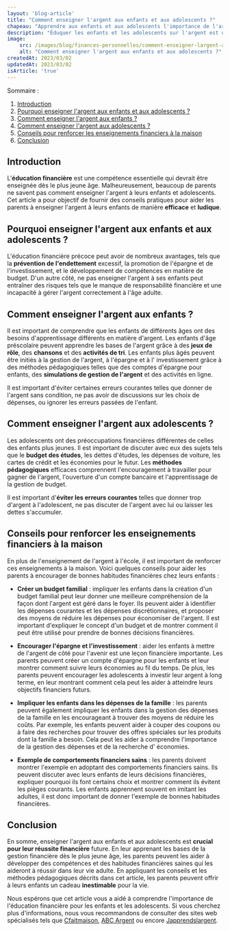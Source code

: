 ```yaml
---
layout: 'blog-article'
title: "Comment enseigner l'argent aux enfants et aux adolescents ?"
chapeau: "Apprendre aux enfants et aux adolescents l'importance de l'argent et de la gestion financière est essentiel pour leur réussite future. Découvrez les meilleures pratiques pour enseigner l'argent aux jeunes dès le plus jeune âge."
description: "Éduquer les enfants et les adolescents sur l'argent est une compétence clé pour leur avenir financier. Découvrez les avantages de l'éducation financière précoce, les meilleures méthodes d'enseignement, ainsi que des conseils pour renforcer les enseignements financiers à la maison. Agissez dès maintenant pour donner à vos enfants un cadeau pour la vie."
image:
    src: /images/blog/finances-personnelles/comment-enseigner-largent-aux-enfants-et-aux-adolescents.png
    alt: "Comment enseigner l'argent aux enfants et aux adolescents ?"
createdAt: 2023/03/02
updatedAt: 2023/03/02
isArticle: 'true'
---
```


<div class="mt-4 rounded-md bg-gray-100 p-4">
Sommaire :

<ol class="flex flex-col">
    <li><a href="#introduction" title="Introduction">Introduction</a></li>
    <li><a href="#pourquoi-enseigner-largent-aux-enfants-et-aux-adolescents" title="Pourquoi enseigner l'argent aux enfants et aux adolescents ?">Pourquoi enseigner l'argent aux enfants et aux adolescents ?</a></li>
    <li><a href="#comment-enseigner-largent-aux-enfants" title="Comment enseigner l'argent aux enfants ?">Comment enseigner l'argent aux enfants ?</a></li>
    <li><a href="#comment-enseigner-largent-aux-adolescents" title="Comment enseigner l'argent aux adolescents ?">Comment enseigner l'argent aux adolescents ?</a></li>
    <li><a href="#conseils-pour-renforcer-les-enseignements-financiers-à-la-maison" title="Conseils pour renforcer les enseignements financiers à la maison">Conseils pour renforcer les enseignements financiers à la maison</a></li>
    <li><a href="#conclusion" title="Conclusion">Conclusion</a></li>
</ol>
</div>

## Introduction

L'**éducation financière** est une compétence essentielle qui devrait être enseignée dès le plus jeune âge. Malheureusement,
beaucoup de parents ne savent pas comment enseigner l'argent à leurs enfants et adolescents. Cet article a pour objectif
de fournir des conseils pratiques pour aider les parents à enseigner l'argent à leurs enfants de manière **efficace** et
**ludique**.

## Pourquoi enseigner l'argent aux enfants et aux adolescents ?

L'éducation financière précoce peut avoir de nombreux avantages, tels que la **prévention de l'endettement** excessif, la
promotion de l'épargne et de l'investissement, et le développement de compétences en matière de budget. D'un autre côté,
ne pas enseigner l'argent à ses enfants peut entraîner des risques tels que le manque de responsabilité financière et
une incapacité à gérer l'argent correctement à l'âge adulte.

## Comment enseigner l'argent aux enfants ?

Il est important de comprendre que les enfants de différents âges ont des besoins d'apprentissage différents en matière
d'argent. Les enfants d'âge préscolaire peuvent apprendre les bases de l'argent grâce à des **jeux de rôle**, des **chansons**
et des **activités de tri**. Les enfants plus âgés peuvent être initiés à la gestion de l'argent, à l'épargne et à l'
investissement grâce à des méthodes pédagogiques telles que des comptes d'épargne pour enfants, des **simulations de
gestion de l'argent** et des activités en ligne.

Il est important d'éviter certaines erreurs courantes telles que donner de l'argent sans condition, ne pas avoir de
discussions sur les choix de dépenses, ou ignorer les erreurs passées de l'enfant.

## Comment enseigner l'argent aux adolescents ?

Les adolescents ont des préoccupations financières différentes de celles des enfants plus jeunes. Il est important de
discuter avec eux des sujets tels que le **budget des études**, les dettes d'études, les dépenses de voiture, les cartes de
crédit et les économies pour le futur. Les **méthodes pédagogiques** efficaces comprennent l'encouragement à travailler pour
gagner de l'argent, l'ouverture d'un compte bancaire et l'apprentissage de la gestion de budget.

Il est important d'**éviter les erreurs courantes** telles que donner trop d'argent à l'adolescent, ne pas discuter de
l'argent avec lui ou laisser les dettes s'accumuler.

## Conseils pour renforcer les enseignements financiers à la maison

En plus de l'enseignement de l'argent à l'école, il est important de renforcer ces enseignements à la maison. Voici
quelques conseils pour aider les parents à encourager de bonnes habitudes financières chez leurs enfants :

- **Créer un budget familial** : impliquer les enfants dans la création d'un budget familial peut leur donner une meilleure
compréhension de la façon dont l'argent est géré dans le foyer. Ils peuvent aider à identifier les dépenses courantes et
les dépenses discrétionnaires, et proposer des moyens de réduire les dépenses pour économiser de l'argent. Il est
important d'expliquer le concept d'un budget et de montrer comment il peut être utilisé pour prendre de bonnes décisions
financières.

- **Encourager l'épargne et l'investissement** : aider les enfants à mettre de l'argent de côté pour l'avenir est une leçon
financière importante. Les parents peuvent créer un compte d'épargne pour les enfants et leur montrer comment suivre
leurs économies au fil du temps. De plus, les parents peuvent encourager les adolescents à investir leur argent à long
terme, en leur montrant comment cela peut les aider à atteindre leurs objectifs financiers futurs.

- **Impliquer les enfants dans les dépenses de la famille** : les parents peuvent également impliquer les enfants dans la
gestion des dépenses de la famille en les encourageant à trouver des moyens de réduire les coûts. Par exemple, les
enfants peuvent aider à couper des coupons ou à faire des recherches pour trouver des offres spéciales sur les produits
dont la famille a besoin. Cela peut les aider à comprendre l'importance de la gestion des dépenses et de la recherche d'
économies.

- **Exemple de comportements financiers sains** : les parents doivent montrer l'exemple en adoptant des comportements
financiers sains. Ils peuvent discuter avec leurs enfants de leurs décisions financières, expliquer pourquoi ils font
certains choix et montrer comment ils évitent les pièges courants. Les enfants apprennent souvent en imitant les
adultes, il est donc important de donner l'exemple de bonnes habitudes financières.

## Conclusion

En somme, enseigner l'argent aux enfants et aux adolescents est **crucial pour leur réussite financière** future. En leur
apprenant les bases de la gestion financière dès le plus jeune âge, les parents peuvent les aider à développer des
compétences et des habitudes financières saines qui les aideront à réussir dans leur vie adulte. En appliquant les
conseils et les méthodes pédagogiques décrits dans cet article, les parents peuvent offrir à leurs enfants un cadeau
**inestimable** pour la vie.

Nous espérons que cet article vous a aidé à comprendre l'importance de l'éducation financière pour les enfants et les
adolescents. Si vous cherchez plus d'informations, nous vous recommandons de consulter des sites web spécialisés tels
que <a href="https://www.cfaitmaison.com/epargner-argent-enfant/" target="_blank" title="Cfaitmaison">
Cfaitmaison</a>, <a href="https://www.abcargent.com/argent-enfant/" target="_blank" title="ABC Argent">ABC Argent</a> ou
encore <a href="https://www.japprendslargent.fr/" target="_blank" title="Japprendslargent">Japprendslargent</a>.